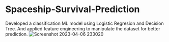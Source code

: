 # Spaceship-Survival-Prediction
Developed a classification ML model using Logistic Regresion and Decision Tree. And applied feature engineering to manipulate the dataset for better prediction.
![Screenshot 2023-04-06 233020](https://user-images.githubusercontent.com/127582457/230459526-5d710a21-57e7-468b-8d5d-7cf43a0d9a24.png)
